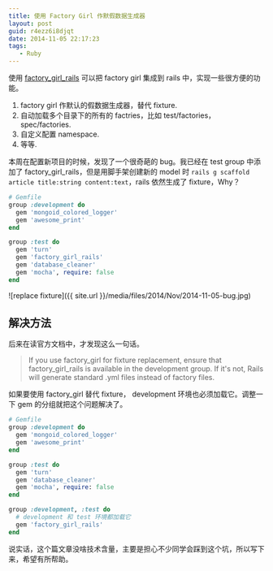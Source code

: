 ```yaml
---
title: 使用 Factory Girl 作默假数据生成器
layout: post
guid: r4ezz6i8djqt
date: 2014-11-05 22:17:23
tags:
   - Ruby
---
```


使用 [factory\_girl\_rails](https://github.com/thoughtbot/factory_girl_rails) 可以把 factory girl 集成到 rails 中，实现一些很方便的功能。


1. factory girl 作默认的假数据生成器，替代 fixture.
2. 自动加载多个目录下的所有的 factries，比如 test/factories，spec/factories.
3. 自定义配置 namespace.
4. 等等.

本周在配置新项目的时候，发现了一个很奇葩的 bug。我已经在 test group 中添加了 factory\_girl\_rails，但是用脚手架创建新的 model 时 `rails g scaffold article title:string content:text`，rails 依然生成了 fixture，Why？

```Ruby
# Gemfile
group :development do
  gem 'mongoid_colored_logger'
  gem 'awesome_print'
end

group :test do
  gem 'turn'
  gem 'factory_girl_rails'
  gem 'database_cleaner'
  gem 'mocha', require: false
end
```

![replace fixture]({{ site.url }}/media/files/2014/Nov/2014-11-05-bug.jpg)

## 解决方法

后来在读官方文档中，才发现这么一句话。

> If you use factory_girl for fixture replacement, ensure that factory\_girl\_rails is available in the development group. If it's not, Rails will generate standard .yml files instead of factory files.

如果要使用 factory_girl 替代 fixture， development 环境也必须加载它。调整一下 gem 的分组就把这个问题解决了。


```Ruby
# Gemfile
group :development do
  gem 'mongoid_colored_logger'
  gem 'awesome_print'
end

group :test do
  gem 'turn'
  gem 'database_cleaner'
  gem 'mocha', require: false
end

group :development, :test do
  # development 和 test 环境都加载它
  gem 'factory_girl_rails'
end

```

说实话，这个篇文章没啥技术含量，主要是担心不少同学会踩到这个坑，所以写下来，希望有所帮助。
